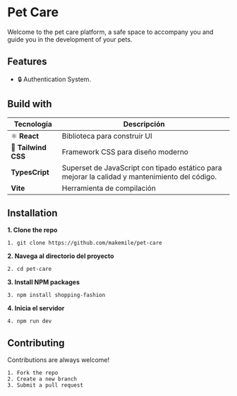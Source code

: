 
# Pet Care 

Welcome to the pet care platform, a safe space to accompany you and guide you in the development of your pets.



## Features

- 🔒 Authentication System.



## Build with

| Tecnología      | Descripción                          |
|------------------|--------------------------------------|
| ⚛️ **React**        | Biblioteca para construir UI         |
| 🎨 **Tailwind CSS** | Framework CSS para diseño moderno    |
|    **TypesCript**       | Superset de JavaScript con tipado estático para mejorar la calidad y mantenimiento del código.     |
|    **Vite**         | Herramienta de compilación               |

## Installation
   **1. Clone the repo**

    1. git clone https://github.com/makemile/pet-care

   **2. Navega al directorio del proyecto**

    2. cd pet-care
  **3. Install NPM packages**

    3. npm install shopping-fashion
  **4. Inicia el servidor**

    4. npm run dev

    
## Contributing

Contributions are always welcome!
    
    1. Fork the repo 
    2. Create a new branch
    3. Submit a pull request
